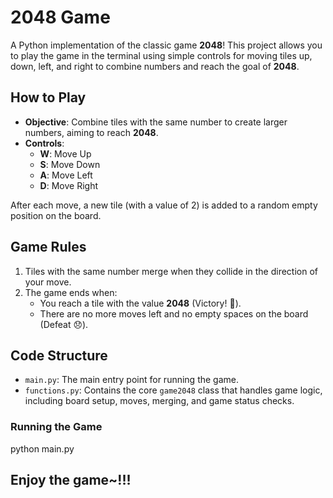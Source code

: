 # 2048 Game

A Python implementation of the classic game **2048**! This project allows you to play the game in the terminal using simple controls for moving tiles up, down, left, and right to combine numbers and reach the goal of **2048**.

## How to Play

- **Objective**: Combine tiles with the same number to create larger numbers, aiming to reach **2048**.
- **Controls**:
  - **W**: Move Up
  - **S**: Move Down
  - **A**: Move Left
  - **D**: Move Right

After each move, a new tile (with a value of 2) is added to a random empty position on the board.

## Game Rules

1. Tiles with the same number merge when they collide in the direction of your move.
2. The game ends when:
   - You reach a tile with the value **2048** (Victory! 🎉).
   - There are no more moves left and no empty spaces on the board (Defeat 😞).

## Code Structure

- `main.py`: The main entry point for running the game.
- `functions.py`: Contains the core `game2048` class that handles game logic, including board setup, moves, merging, and game status checks.

### Running the Game

python main.py

## Enjoy the game~!!!

